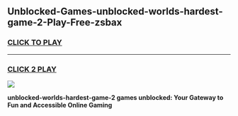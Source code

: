 
## Unblocked-Games-unblocked-worlds-hardest-game-2-Play-Free-zsbax
<h3>
<a href="https://premium76.site?title=unblocked-worlds-hardest-game-2&ref=10A">CLICK TO PLAY</a></h3>
<hr>

<h3>
<a href="https://premium76.site?title=unblocked-worlds-hardest-game-2&ref=10A">CLICK 2 PLAY</a>
  
</h3>

<a href="https://premium76.site?title=unblocked-worlds-hardest-game-2&ref=10A"><img src="https://clearcache.store/games.png"></a>


**unblocked-worlds-hardest-game-2 games unblocked: Your Gateway to Fun and Accessible Online Gaming**

